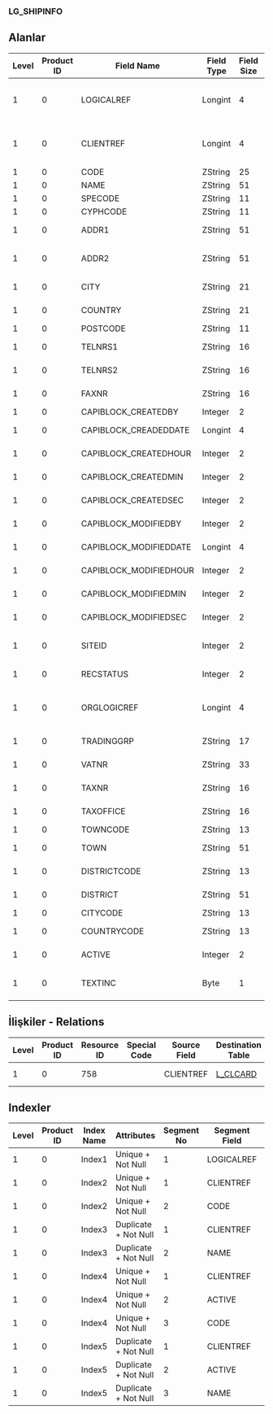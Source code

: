 ### LG_SHIPINFO

## Alanlar

**Level**|**Product ID**|**Field Name**|**Field Type**|**Field Size**|**Field Offset**|**Türkçe Açıklama**|**Expression**
-----|-----|-----|-----|-----|-----|-----|-----
1|0|LOGICALREF|Longint|4|0|Teslimat Bilgisi Log. Ref.|Delivery Information Logical Reference
1|0|CLIENTREF|Longint|4|4|Cari Hesap Ref.|Account Receivable / Payable Reference
1|0|CODE|ZString|25|8|Kod|Code
1|0|NAME|ZString|51|33|Açıklama|Description
1|0|SPECODE|ZString|11|84|Özel Kod|Aux. Code
1|0|CYPHCODE|ZString|11|95|Yetki Kodu|Auth. Code
1|0|ADDR1|ZString|51|106|Adres İlk Satır|Address First Line
1|0|ADDR2|ZString|51|157|Adres İkinci Satır|Address Second Line
1|0|CITY|ZString|21|208|Şehir Açıklaması|City Description
1|0|COUNTRY|ZString|21|229|Ülke Açıklaması|Country Description
1|0|POSTCODE|ZString|11|250|Posta kodu|Zip Code
1|0|TELNRS1|ZString|16|261|Telefon Numarası 1|Phone Number 1
1|0|TELNRS2|ZString|16|277|Telefon Numarası 2|Phone Number 2
1|0|FAXNR|ZString|16|293|Faks Numarası|Fax Number
1|0|CAPIBLOCK_CREATEDBY|Integer|2|309|Oluşturan|Created By
1|0|CAPIBLOCK_CREADEDDATE|Longint|4|311|Oluşturulma Tarihi|Created Date
1|0|CAPIBLOCK_CREATEDHOUR|Integer|2|315|Oluşturulma Saati|Created Hour
1|0|CAPIBLOCK_CREATEDMIN|Integer|2|317|Oluşturulma Dakikası|Created Minute
1|0|CAPIBLOCK_CREATEDSEC|Integer|2|319|Oluşturulma Saniyesi|Created Second
1|0|CAPIBLOCK_MODIFIEDBY|Integer|2|321|Değiştiren|Modified By
1|0|CAPIBLOCK_MODIFIEDDATE|Longint|4|323|Değiştirilme Tarihi|Modified Date
1|0|CAPIBLOCK_MODIFIEDHOUR|Integer|2|327|Değiştirilme Saati|Modified Hour
1|0|CAPIBLOCK_MODIFIEDMIN|Integer|2|329|Değiştirilme Dakikası|Modified Minute
1|0|CAPIBLOCK_MODIFIEDSEC|Integer|2|331|Değiştirilme Saniyesi|Modified Second
1|0|SITEID|Integer|2|333|Veri Merkezi|Data Processing Site
1|0|RECSTATUS|Integer|2|335|Kayıt Durumu|Record Status
1|0|ORGLOGICREF|Longint|4|337|Orijinal Kayıt Log. Ref.|Original Record Logical Reference
1|0|TRADINGGRP|ZString|17|341|Ticari İşlem Grubu|Trading Group
1|0|VATNR|ZString|33|358|KDV numarası|VAT Number
1|0|TAXNR|ZString|16|391|Vergi numarası|Tax Number
1|0|TAXOFFICE|ZString|16|407|Vergi dairesi|Tax Office
1|0|TOWNCODE|ZString|13|423|İlçe kodu|Town Code
1|0|TOWN|ZString|51|436|İlçe açıklaması|Town Description
1|0|DISTRICTCODE|ZString|13|487|Semt Kodu|District Code
1|0|DISTRICT|ZString|51|500|Semt Açıklaması|District Description
1|0|CITYCODE|ZString|13|551|Şehir Kodu|City Code
1|0|COUNTRYCODE|ZString|13|564|Ülke Kodu|Country Code
1|0|ACTIVE|Integer|2|577|Kullanım durumu|Usage Status
1|0|TEXTINC|Byte|1|579|Ayrıntılı Açıklama İçerir|Contains Detail Description

## İlişkiler - Relations

**Level**|**Product ID**|**Resource ID**|**Special Code**|**Source Field**|**Destination Table**|**Destination Field**|**Relation Type**|**Extra Condition**
-----|-----|-----|-----|-----|-----|-----|-----|-----
1|0|758||CLIENTREF|[L_CLCARD](../LG_CLCARD "L_CLCARD")|LOGICALREF|one-to-one|

## Indexler

**Level**|**Product ID**|**Index Name**|**Attributes**|**Segment No**|**Segment Field**|**Sense**
-----|-----|-----|-----|-----|-----|-----
1|0|Index1|Unique + Not Null|1|LOGICALREF|Ascending
1|0|Index2|Unique + Not Null|1|CLIENTREF|Ascending
1|0|Index2|Unique + Not Null|2|CODE|Ascending
1|0|Index3|Duplicate + Not Null|1|CLIENTREF|Ascending
1|0|Index3|Duplicate + Not Null|2|NAME|Ascending
1|0|Index4|Unique + Not Null|1|CLIENTREF|Ascending
1|0|Index4|Unique + Not Null|2|ACTIVE|Ascending
1|0|Index4|Unique + Not Null|3|CODE|Ascending
1|0|Index5|Duplicate + Not Null|1|CLIENTREF|Ascending
1|0|Index5|Duplicate + Not Null|2|ACTIVE|Ascending
1|0|Index5|Duplicate + Not Null|3|NAME|Ascending
